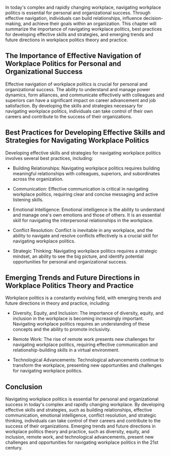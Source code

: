 
In today's complex and rapidly changing workplace, navigating workplace politics is essential for personal and organizational success. Through effective navigation, individuals can build relationships, influence decision-making, and achieve their goals within an organization. This chapter will summarize the importance of navigating workplace politics, best practices for developing effective skills and strategies, and emerging trends and future directions in workplace politics theory and practice.

The Importance of Effective Navigation of Workplace Politics for Personal and Organizational Success
----------------------------------------------------------------------------------------------------

Effective navigation of workplace politics is crucial for personal and organizational success. The ability to understand and manage power dynamics, form alliances, and communicate effectively with colleagues and superiors can have a significant impact on career advancement and job satisfaction. By developing the skills and strategies necessary for navigating workplace politics, individuals can take control of their own careers and contribute to the success of their organizations.

Best Practices for Developing Effective Skills and Strategies for Navigating Workplace Politics
-----------------------------------------------------------------------------------------------

Developing effective skills and strategies for navigating workplace politics involves several best practices, including:

* Building Relationships: Navigating workplace politics requires building meaningful relationships with colleagues, superiors, and subordinates across the organization.

* Communication: Effective communication is critical in navigating workplace politics, requiring clear and concise messaging and active listening skills.

* Emotional Intelligence: Emotional intelligence is the ability to understand and manage one's own emotions and those of others. It is an essential skill for navigating the interpersonal relationships in the workplace.

* Conflict Resolution: Conflict is inevitable in any workplace, and the ability to navigate and resolve conflicts effectively is a crucial skill for navigating workplace politics.

* Strategic Thinking: Navigating workplace politics requires a strategic mindset, an ability to see the big picture, and identify potential opportunities for personal and organizational success.

Emerging Trends and Future Directions in Workplace Politics Theory and Practice
-------------------------------------------------------------------------------

Workplace politics is a constantly evolving field, with emerging trends and future directions in theory and practice, including:

* Diversity, Equity, and Inclusion: The importance of diversity, equity, and inclusion in the workplace is becoming increasingly important. Navigating workplace politics requires an understanding of these concepts and the ability to promote inclusivity.

* Remote Work: The rise of remote work presents new challenges for navigating workplace politics, requiring effective communication and relationship-building skills in a virtual environment.

* Technological Advancements: Technological advancements continue to transform the workplace, presenting new opportunities and challenges for navigating workplace politics.

Conclusion
----------

Navigating workplace politics is essential for personal and organizational success in today's complex and rapidly changing workplace. By developing effective skills and strategies, such as building relationships, effective communication, emotional intelligence, conflict resolution, and strategic thinking, individuals can take control of their careers and contribute to the success of their organizations. Emerging trends and future directions in workplace politics theory and practice, such as diversity, equity, and inclusion, remote work, and technological advancements, present new challenges and opportunities for navigating workplace politics in the 21st century.